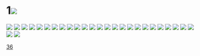 # 1![](../img/35/00000001.jpg)
![](../img/35/00000002.jpg)
![](../img/35/00000003.jpg)
![](../img/35/00000004.jpg)
![](../img/35/00000005.jpg)
![](../img/35/00000006.jpg)
![](../img/35/00000007.jpg)
![](../img/35/00000008.jpg)
![](../img/35/00000009.jpg)
![](../img/35/00000010.jpg)
![](../img/35/00000011.jpg)
![](../img/35/00000012.jpg)
![](../img/35/00000013.jpg)
![](../img/35/00000014.jpg)
![](../img/35/00000015.jpg)
![](../img/35/00000016.jpg)
![](../img/35/00000017.jpg)
![](../img/35/00000018.jpg)
![](../img/35/00000019.jpg)
![](../img/35/00000020.jpg)
![](../img/35/00000021.jpg)
![](../img/35/00000022.jpg)
![](../img/35/00000023.jpg)
![](../img/35/00000024.jpg)
![](../img/35/00000025.jpg)
![](../img/35/00000026.jpg)
![](../img/35/00000027.jpg)
![](../img/35/00000028.jpg)

[36](../dir/36.md)
